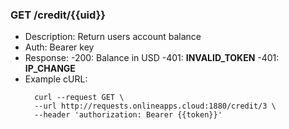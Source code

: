 ### GET /credit/{{uid}}
- Description: Return users account balance
- Auth: Bearer key
- Response:
    -200: Balance in USD
    -401: **INVALID_TOKEN**
    -401: **IP_CHANGE**
- Example cURL:
  ```
    curl --request GET \
    --url http://requests.onlineapps.cloud:1880/credit/3 \
    --header 'authorization: Bearer {{token}}'
